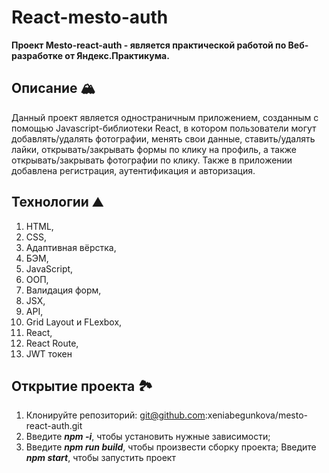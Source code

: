 # React-mesto-auth

**Проект Mesto-react-auth - является практической работой по Веб-разработке от Яндекс.Практикума.**

## Описание :mountain_snow:
  Данный проект является одностраничным приложением, созданным с помощью Javascript-библиотеки React, в котором пользователи могут добавлять/удалять фотографии, менять свои данные, ставить/удалять лайки, открывать/закрывать формы по клику на профиль, а также открывать/закрывать фотографии по клику. Также в приложении добавлена регистрация, аутентификация и авторизация. 

## Технологии :mountain:
1. HTML,
2. CSS,
3. Адаптивная вёрстка,
4. БЭМ, 
5. JavaScript,
6. ООП,
7. Валидация форм,
8. JSX,
9. API,
10. Grid Layout и FLexbox,
11. React,
12. React Route,
13. JWT токен

## Открытие проекта :national_park:
1. Клонируйте репозиторий: git@github.com:xeniabegunkova/mesto-react-auth.git
2. Введите **_npm -i_**, чтобы установить нужные зависимости;
3. Введите **_npm run build_**, чтобы произвести сборку проекта;
Введите **_npm start_**, чтобы запустить проект

